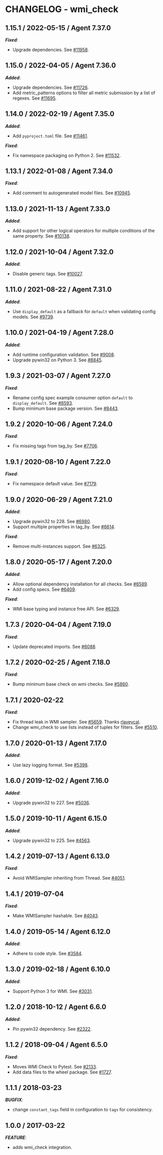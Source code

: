 # CHANGELOG - wmi_check

## 1.15.1 / 2022-05-15 / Agent 7.37.0

***Fixed***: 

* Upgrade dependencies. See [#11958](https://github.com/DataDog/integrations-core/pull/11958).


## 1.15.0 / 2022-04-05 / Agent 7.36.0

***Added***: 

* Upgrade dependencies. See [#11726](https://github.com/DataDog/integrations-core/pull/11726).
* Add metric_patterns options to filter all metric submission by a list of regexes. See [#11695](https://github.com/DataDog/integrations-core/pull/11695).


## 1.14.0 / 2022-02-19 / Agent 7.35.0

***Added***: 

* Add `pyproject.toml` file. See [#11461](https://github.com/DataDog/integrations-core/pull/11461).

***Fixed***: 

* Fix namespace packaging on Python 2. See [#11532](https://github.com/DataDog/integrations-core/pull/11532).


## 1.13.1 / 2022-01-08 / Agent 7.34.0

***Fixed***: 

* Add comment to autogenerated model files. See [#10945](https://github.com/DataDog/integrations-core/pull/10945).


## 1.13.0 / 2021-11-13 / Agent 7.33.0

***Added***: 

* Add support for other logical operators for multiple conditions of the same property. See [#10138](https://github.com/DataDog/integrations-core/pull/10138).


## 1.12.0 / 2021-10-04 / Agent 7.32.0

***Added***: 

* Disable generic tags. See [#10027](https://github.com/DataDog/integrations-core/pull/10027).


## 1.11.0 / 2021-08-22 / Agent 7.31.0

***Added***: 

* Use `display_default` as a fallback for `default` when validating config models. See [#9739](https://github.com/DataDog/integrations-core/pull/9739).


## 1.10.0 / 2021-04-19 / Agent 7.28.0

***Added***: 

* Add runtime configuration validation. See [#9008](https://github.com/DataDog/integrations-core/pull/9008).
* Upgrade pywin32 on Python 3. See [#8845](https://github.com/DataDog/integrations-core/pull/8845).


## 1.9.3 / 2021-03-07 / Agent 7.27.0

***Fixed***: 

* Rename config spec example consumer option `default` to `display_default`. See [#8593](https://github.com/DataDog/integrations-core/pull/8593).
* Bump minimum base package version. See [#8443](https://github.com/DataDog/integrations-core/pull/8443).


## 1.9.2 / 2020-10-06 / Agent 7.24.0

***Fixed***: 

* Fix missing tags from tag_by. See [#7706](https://github.com/DataDog/integrations-core/pull/7706).


## 1.9.1 / 2020-08-10 / Agent 7.22.0

***Fixed***: 

* Fix namespace default value. See [#7179](https://github.com/DataDog/integrations-core/pull/7179).


## 1.9.0 / 2020-06-29 / Agent 7.21.0

***Added***: 

* Upgrade pywin32 to 228. See [#6980](https://github.com/DataDog/integrations-core/pull/6980).
* Support multiple properties in tag_by. See [#6614](https://github.com/DataDog/integrations-core/pull/6614).

***Fixed***: 

* Remove multi-instances support. See [#6325](https://github.com/DataDog/integrations-core/pull/6325).


## 1.8.0 / 2020-05-17 / Agent 7.20.0

***Added***: 

* Allow optional dependency installation for all checks. See [#6589](https://github.com/DataDog/integrations-core/pull/6589).
* Add config specs. See [#6409](https://github.com/DataDog/integrations-core/pull/6409).

***Fixed***: 

* WMI base typing and instance free API. See [#6329](https://github.com/DataDog/integrations-core/pull/6329).


## 1.7.3 / 2020-04-04 / Agent 7.19.0

***Fixed***: 

* Update deprecated imports. See [#6088](https://github.com/DataDog/integrations-core/pull/6088).


## 1.7.2 / 2020-02-25 / Agent 7.18.0

***Fixed***: 

* Bump minimum base check on wmi checks. See [#5860](https://github.com/DataDog/integrations-core/pull/5860).


## 1.7.1 / 2020-02-22

***Fixed***: 

* Fix thread leak in WMI sampler. See [#5659](https://github.com/DataDog/integrations-core/pull/5659). Thanks [rlaveycal](https://github.com/rlaveycal).
* Change wmi_check to use lists instead of tuples for filters. See [#5510](https://github.com/DataDog/integrations-core/pull/5510).


## 1.7.0 / 2020-01-13 / Agent 7.17.0

***Added***: 

* Use lazy logging format. See [#5398](https://github.com/DataDog/integrations-core/pull/5398).


## 1.6.0 / 2019-12-02 / Agent 7.16.0

***Added***: 

* Upgrade pywin32 to 227. See [#5036](https://github.com/DataDog/integrations-core/pull/5036).


## 1.5.0 / 2019-10-11 / Agent 6.15.0

***Added***: 

* Upgrade pywin32 to 225. See [#4563](https://github.com/DataDog/integrations-core/pull/4563).


## 1.4.2 / 2019-07-13 / Agent 6.13.0

***Fixed***: 

* Avoid WMISampler inheriting from Thread. See [#4051](https://github.com/DataDog/integrations-core/pull/4051).


## 1.4.1 / 2019-07-04

***Fixed***: 

* Make WMISampler hashable. See [#4043](https://github.com/DataDog/integrations-core/pull/4043).


## 1.4.0 / 2019-05-14 / Agent 6.12.0

***Added***: 

* Adhere to code style. See [#3584](https://github.com/DataDog/integrations-core/pull/3584).


## 1.3.0 / 2019-02-18 / Agent 6.10.0

***Added***: 

* Support Python 3 for WMI. See [#3031](https://github.com/DataDog/integrations-core/pull/3031).


## 1.2.0 / 2018-10-12 / Agent 6.6.0

***Added***: 

* Pin pywin32 dependency. See [#2322][1].


## 1.1.2 / 2018-09-04 / Agent 6.5.0

***Fixed***: 

* Moves WMI Check to Pytest. See [#2133][2].
* Add data files to the wheel package. See [#1727][3].


## 1.1.1 / 2018-03-23

***BUGFIX***: 

* change `constant_tags` field in configuration to `tags` for consistency.


## 1.0.0 / 2017-03-22

***FEATURE***: 

* adds wmi_check integration.

[1]: https://github.com/DataDog/integrations-core/pull/2322
[2]: https://github.com/DataDog/integrations-core/pull/2133
[3]: https://github.com/DataDog/integrations-core/pull/1727
